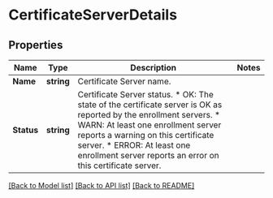# CertificateServerDetails

## Properties

Name | Type | Description | Notes
------------ | ------------- | ------------- | -------------
**Name** | **string** | Certificate Server name. | 
**Status** | **string** | Certificate Server status. * OK: The state of the certificate server is OK as reported by the enrollment servers. * WARN: At least one enrollment server reports a warning on this certificate server. * ERROR: At least one enrollment server reports an error on this certificate server. | 

[[Back to Model list]](../README.md#documentation-for-models) [[Back to API list]](../README.md#documentation-for-api-endpoints) [[Back to README]](../README.md)


